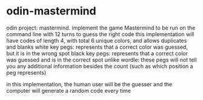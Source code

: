 # odin-mastermind

odin project: mastermind. implement the game Mastermind to be run on the command line with 12 turns to guess the right code
                this implementation will have codes of length 4, with total 6 unique colors, and allows duplicates and blanks
                white key pegs: represents that a correct color was guessed, but it is in the wrong spot
                black key pegs: represents that a correct color was guessed and is in the correct spot
                unlike wordle: these pegs will not tell you any additional information besides the count (such as which position a peg represents)

in this implementation, the human user will be the guesser and the computer will generate a random code every time